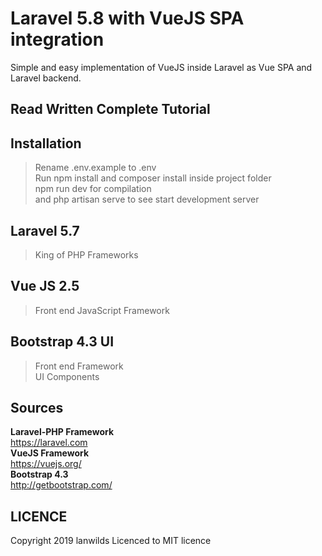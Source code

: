 # Laravel 5.8 with VueJS SPA integration
Simple and easy implementation of VueJS inside Laravel as Vue SPA and Laravel backend.

## Read Written Complete Tutorial 


## Installation
> Rename .env.example to .env <br>
> Run npm install and composer install inside project folder<br>
> npm run dev for compilation<br> and
> php artisan serve to see start development server

## Laravel 5.7
> King of PHP Frameworks<br>
## Vue JS 2.5
> Front end JavaScript Framework<br>
## Bootstrap 4.3 UI
> Front end Framework<br>
> UI Components<br>


## Sources
 **Laravel-PHP Framework**<br>
  https://laravel.com<br>
 **VueJS Framework**<br>
  https://vuejs.org/<br>
 **Bootstrap 4.3**<br>
  http://getbootstrap.com/<br>

## LICENCE
Copyright 2019 lanwilds Licenced to MIT licence

